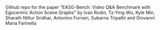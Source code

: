Github repo for the paper "EASG-Bench: Video Q&A Benchmark with Egocentric Action Scene Graphs" by Ivan Rodin, Tz-Ying Wu, Kyle Min, Sharath Nittur Sridhar, Antonino Furnari, Subarna Tripathi and Giovanni Maria Farinella
